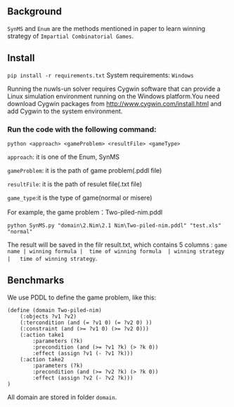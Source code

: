 ## Background
`SynMS` and `Enum` are the methods mentioned in paper to learn winning strategy of `Impartial Combinatorial Games`. 


## Install
```pip install -r requirements.txt```
System requirements: `Windows`

Running the nuwls-un solver requires Cygwin software that can provide a Linux simulation environment running on the Windows platform.You need download Cygwin packages from http://www.cygwin.com/install.html and add Cygwin to the system environment.
### Run the code with the following command:

`python <approach> <gameProblem> <resultFile> <gameType>`


```approach```: it is one of the Enum, SynMS

```gameProblem```: it is the path of game problem(.pddl file) 

```resultFile```: it is the path of resulet file(.txt file) 

```game_type```:it is the type of game(normal or misere)  

For example,  the game problem：Two-piled-nim.pddl
```
python SynMS.py "domain\2.Nim\2.1 Nim\Two-piled-nim.pddl" "test.xls" "normal"  
 ```


The result will be saved in the filr result.txt, which contains 5 columns : `game name | winning formula |	time of winning formula  | winning strategy |	time of winning strategy`.

## Benchmarks
We use PDDL to define the game problem, like this:
```
(define (domain Two-piled-nim)
	(:objects ?v1 ?v2)
	(:tercondition (and (= ?v1 0) (= ?v2 0) ))
    (:constraint (and (>= ?v1 0) (>= ?v2 0)))
    (:action take1
        :parameters (?k)
        :precondition (and (>= ?v1 ?k) (> ?k 0))
        :effect (assign ?v1 (- ?v1 ?k)))
    (:action take2
        :parameters (?k)
        :precondition (and (>= ?v2 ?k) (> ?k 0)) 
        :effect (assign ?v2 (- ?v2 ?k)))
)
```
All domain are stored in folder `domain`.

